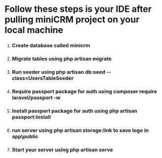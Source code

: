 <h1> Follow these steps is your IDE after pulling miniCRM project on your local machine </h1>
<ol>
    <li><h3> Create database called minicrm </h3></li>
    <li><h3> Migrate tables using php artisan migrate </h3></li>
    <li><h3> Run seeder using php artisan db:seed --class=UsersTableSeeder </h3></li>
    <li><h3> Require passport package for auth using composer require laravel/passport -w </h3></li>
    <li><h3> Install passport package for auth using php artisan passport:install </h3></li>
    <li><h3> run server using php artisan storage:link to save logo in app\public </h3></li>
    <li><h3> Start your server using php artisan serve </h3></li>
</ol>


